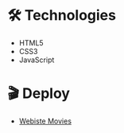 # :hammer_and_wrench: Technologies
<ul>
  <li>HTML5</li>
  <li>CSS3</li>
  <li>JavaScript</li>
</ul>

# :clapper: Deploy

<ul>
  <li>
    <a href="https://glittering-narwhal-769712.netlify.app/">Webiste Movies</a>
  </li>
</ul>

